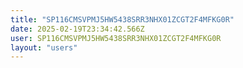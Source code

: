 ```yaml
---
title: "SP116CMSVPMJ5HW5438SRR3NHX01ZCGT2F4MFKG0R"
date: 2025-02-19T23:34:42.566Z
user: SP116CMSVPMJ5HW5438SRR3NHX01ZCGT2F4MFKG0R
layout: "users"
---
```

    
